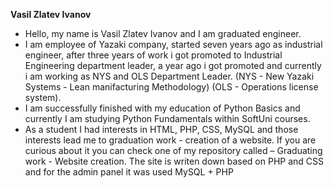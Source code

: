 **Vasil Zlatev Ivanov**

- Hello, my name is Vasil Zlatev Ivanov and I am graduated engineer.
- I am employee of Yazaki company, started seven years ago as industrial engineer, after three years of work i got promoted to Industrial Engineering department leader, a year ago i got promoted and currently i am working as NYS and OLS Department Leader. (NYS - New Yazaki Systems - Lean manifacturing Methodology) (OLS - Operations license system).
- I am successfully finished with my education of Python Basics and currently I am studying Python Fundamentals within SoftUni courses.
- As a student I had interests in HTML, PHP, CSS, MySQL and those interests lead me to graduation work - creation of a website. If you are curious about it you can check one of my repository called – Graduating work - Website creation. The site is writen down based on PHP and CSS and for the admin panel it was used MySQL + PHP

